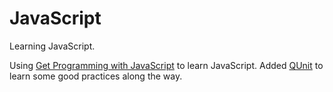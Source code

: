 # JavaScript
Learning JavaScript.

Using [Get Programming with JavaScript](https://www.amazon.com/Get-Programming-JavaScript-John-Larsen/dp/1617293105) to learn JavaScript.
Added [QUnit](https://qunitjs.com/) to learn some good practices along the way.
